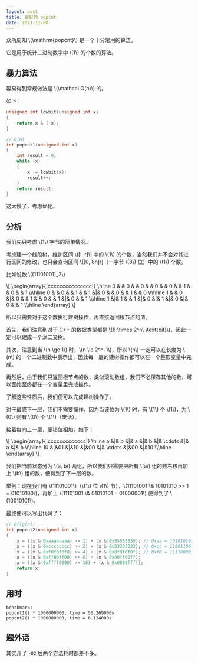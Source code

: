 ```yaml
---
layout: post
title: 更好的 popcnt
date: 2021-11-08
---
```

众所周知 \\(\mathrm{popcnt}\\) 是一个十分常用的算法。

它是用于统计二进制数字中 \\(1\\) 的个数的算法。

## 暴力算法

容易得到常规做法是 \\(\mathcal O(n)\\) 的。

如下：

```cpp
unsigned int lowbit(unsigned int x)
{
    return x & (-x);
}

// O(n)
int popcnt1(unsigned int x)
{
    int result = 0;
    while (x)
    {
        x -= lowbit(x);
        result++;
    }
    return result;
}
```

这太慢了，考虑优化。

## 分析

我们先只考虑 \\(1\\) 字节的简单情况。

考虑建一个线段树，维护区间 \\([l, r]\\) 中的 \\(1\\) 的个数，当然我们并不会对其进行区间的修改，也只会查询区间 \\([0, 8n]\\)（一字节 \\(8\\) 位）中的 \\(1\\) 个数。

比如说数 \\((11101001)_2\\)

\\[
\begin{array}{|ccccccccccccccc|}
    \hline
    0 & & 0 & & 0 & & 0 & & 0 & & 1 & & 0 & & 1 \\\\\hline
    0 & & 0 & & 1 & & 1 &|& 0 & & 0 & & 1 & & 0 \\\\\hline
    1 & & 0 &|& 0 & & 1 &|& 0 & & 1 &|& 0 & & 1 \\\\\hline
    1 &|& 1 &|& 1 &|& 0 &|& 1 &|& 0 &|& 0 &|& 1 \\\\\hline
\end{array}
\\]

所以只需要对于这个数执行建树操作，再直接返回根节点的值。

首先，我们注意到对于 C++ 的数据类型都是 \\(8 \times 2^n\ \text{bit}\\)，因此一定可以建成一个满二叉树。

其次，注意到当 \\(n \ge 1\\) 时，\\(n \le 2^n-1\\)，所以 \\(n\\) 一定可以在长度为 \\(n\\) 的一个二进制数中表示出，因此每一层的建树操作都可以在一个整形变量中完成。

再然后，由于我们只返回根节点的数，类似滚动数组，我们不必保存其他的数，可以至始至终都在一个变量里完成操作。

了解这些性质后，我们便可以完成建树操作了。

对于最底下一层，我们不需要操作，因为当该位为 \\(1\\) 时，有 \\(1\\) 个 \\(1\\)，为 \\(0\\) 则有 \\(0\\) 个 \\(1\\)（废话）。

接着每向上一层，便错位相加，如下：

\\[
\begin{array}{|ccccccccccccc|}
    \hline
     a &|& b &|& a &|& b &|& \cdots &|& a &|& b \\\\\hline
    10 &|&01 &|&10 &|&00 &|& \cdots &|&00 &|&10 \\\\\hline
\end{array}
\\]

我们把当前状态分为 \\(a, b\\) 两组，所以我们只需要把所有 \\(a\\) 组的数右移再加上 \\(b\\) 组的数，便得到了下一层的数。

举例：现在我们有 \\(11101001\\)（\\(1\\) 位 \\(1\\) 节），\\(11101001 \\& 10101010 >> 1 = 01010100\\)，再加上
 \\(11101001 \\& 01010101 = 01000001\\) 便得到了 \\(10010101\\)。

最终便可以写出代码了：

```cpp
// O(lg(n))
int popcnt2(unsigned int x)
{
    x = ((x & 0xaaaaaaaa) >> 1) + (x & 0x55555555); // 0xaa = 10101010, 0x55 = 01010101
    x = ((x & 0xcccccccc) >> 2) + (x & 0x33333333); // 0xcc = 11001100, 0x33 = 00110011
    x = ((x & 0xf0f0f0f0) >> 4) + (x & 0x0f0f0f0f); // 0xf0 = 11110000, 0x0f = 00001111
    x = ((x & 0xff00ff00) >> 8) + (x & 0x00ff00ff);
    x = ((x & 0xffff0000) >> 16) + (x & 0x0000ffff);
    return x;
}
```

## 用时

```
benchmark:
popcnt1() * 1000000000, time = 56.269000s
popcnt2() * 1000000000, time = 6.124000s
```

## 题外话
其实开了 `-O2` 后两个方法耗时都差不多。